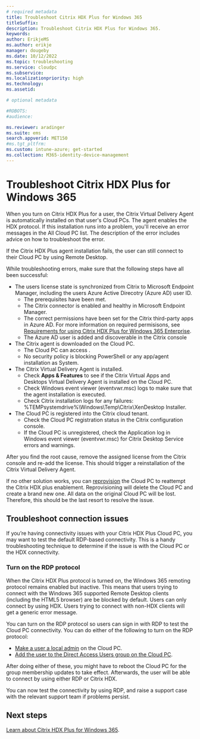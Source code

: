 ```yaml
---
# required metadata
title: Troubleshoot Citrix HDX Plus for Windows 365
titleSuffix:
description: Troubleshoot Citrix HDX Plus for Windows 365.
keywords:
author: ErikjeMS  
ms.author: erikje
manager: dougeby
ms.date: 10/12/2022
ms.topic: troubleshooting
ms.service: cloudpc
ms.subservice: 
ms.localizationpriority: high
ms.technology:
ms.assetid: 

# optional metadata

#ROBOTS:
#audience:

ms.reviewer: aradinger
ms.suite: ems
search.appverid: MET150
#ms.tgt_pltfrm:
ms.custom: intune-azure; get-started
ms.collection: M365-identity-device-management
---
```


# Troubleshoot Citrix HDX Plus for Windows 365

When you turn on Citrix HDX Plus for a user, the Citrix Virtual Delivery Agent is automatically installed on that user's Cloud PCs. The agent enables the HDX protocol. If this installation runs into a problem, you'll receive an error messages in the All Cloud PC list. The description of the error includes advice on how to troubleshoot the error.

If the Citrix HDX Plus agent installation fails, the user can still connect to their Cloud PC by using Remote Desktop.

While troubleshooting errors, make sure that the following steps have all been successful:

- The users license state is synchronized from Citrix to Microsoft Endpoint Manager, including the users Azure Active Direcotry (Azure AD) user ID.
  - The prerequisites have been met.
  - The Citrix connector is enabled and healthy in Microsoft Endpoint Manager.
  - The correct permissions have been set for the Citrix third-party apps in Azure AD. For more information on required permisisons, see [Requirements for using Citrix HDX Plus for Windows 365 Enterprise](requirements-citrix-md).
  - The Azure AD user is added and discoverable  in the Citrix console  
- The Citrix agent is downloaded on the Cloud PC.
  - The Cloud PC can access <citrix download URL>.
  - No security policy is blocking PowerShell or any app/agent installation as System.
- The Citrix Virtual Delivery Agent is installed.
  - Check **Apps & Features** to see if the Citrix Virtual Apps and Desktops Virtual Delivery Agent is installed on the Cloud PC.
  - Check Windows event viewer (eventvwr.msc) logs to make sure that the agent installation is executed.
  - Check Citrix installation logs for any failures:  %TEMPsystemdrive%\Windows\Temp\Citrix\XenDesktop Installer.
- The Cloud PC is registered into the Citrix cloud tenant.
  - Check the Cloud PC registration status in the Citrix configuration console.
  - If the Cloud PC is unregistered, check the Application log in Windows event viewer (eventvwr.msc) for Citrix Desktop Service errors and warnings.

After you find the root cause, remove the assigned license from the Citrix console and re-add the license. This should trigger a reinstallation of the Citrix Virtual Delivery Agent. 

If no other solution works, you can [reprovision](reprovision-cloud-pc.md) the Cloud PC to reattempt the Citrix HDX plus enablement. Reprovisioning will delete the Cloud PC and create a brand new one. All data on the original Cloud PC will be lost. Therefore, this should be the last resort to resolve the issue.

## Troubleshoot connection issues

If you’re having connectivity issues with your Citrix HDX Plus Cloud PC, you may want to test the default RDP-based connectivity. This is a handy troubleshooting technique to determine if the issue is with the Cloud PC or the HDX connectivity.

### Turn on the RDP protocol

When the Citrix HDX Plus protocol is turned on, the Windows 365 remoting protocol remains enabled but inactive. This means that users trying to connect with the Windows 365 supported Remote Desktop clients (including the HTML5 browser) are be blocked by default. Users can only connect by using HDX. Users trying to connect with non-HDX clients will get a generic error message.

You can turn on the RDP protocol so users can sign in with RDP to test the Cloud PC connectivity. You can do either of the following to turn on the RDP protocol:

- [Make a user a local admin](assign-users-as-local-admin.md) on the Cloud PC.
- [Add the user to the Direct Access Users group on the Cloud PC](/windows/client-management/mdm/policy-csp-localusersandgroups?WT.mc_id=Portal-fx).

After doing either of these,  you might have to reboot the Cloud PC for the group membership updates to take effect. Afterwards, the user will be able to connect by using either RDP or Citrix HDX.

You can now test the connectivity by using RDP, and raise a support case with the relevant support team if problems persist.

<!-- ########################## -->
## Next steps

[Learn about Citrix HDX Plus for Windows 365](set-up-citrix.md).
